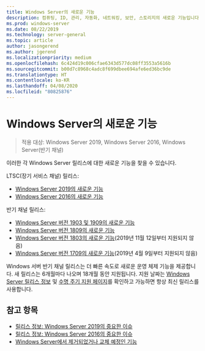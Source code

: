 ```yaml
---
title: Windows Server의 새로운 기능
description: 컴퓨팅, ID, 관리, 자동화, 네트워킹, 보안, 스토리지의 새로운 기능입니다.
ms.prod: windows-server
ms.date: 08/22/2019
ms.technology: server-general
ms.topic: article
author: jasongerend
ms.author: jgerend
ms.localizationpriority: medium
ms.openlocfilehash: 6c424d19c006cfae6343d577dc08ff3553a5616b
ms.sourcegitcommit: b00d7c8968c4adc8f699dbee694afe6ed36bc9de
ms.translationtype: HT
ms.contentlocale: ko-KR
ms.lasthandoff: 04/08/2020
ms.locfileid: "80825876"
---
```

# <a name="whats-new-in-windows-server"></a>Windows Server의 새로운 기능

> 적용 대상: Windows Server 2019, Windows Server 2016, Windows Server(반기 채널)

이러한 각 Windows Server 릴리스에 대한 새로운 기능을 찾을 수 있습니다.  

LTSC(장기 서비스 채널) 릴리스:

- [Windows Server 2019의 새로운 기능](../get-started-19/whats-new-19.md)
- [Windows Server 2016의 새로운 기능](whats-new-in-windows-server-2016.md)

반기 채널 릴리스:

- [Windows Server 버전 1903 및 1909의 새로운 기능](../get-started-19/whats-new-in-windows-server-1903-1909.md)
- [Windows Server 버전 1809의 새로운 기능](whats-new-in-windows-server-1809.md)
- [Windows Server 버전 1803의 새로운 기능](whats-new-in-windows-server-1803.md)(2019년 11월 12일부터 지원되지 않음)
- [Windows Server 버전 1709의 새로운 기능](whats-new-in-windows-server-1709.md)(2019년 4월 9일부터 지원되지 않음)

Windows 서버 반기 채널 릴리스는 더 빠른 속도로 새로운 운영 체제 기능을 제공합니다. 새 릴리스는 6개월마다 나오며 18개월 동안 지원됩니다. 지원 날짜는 [Windows Server 릴리스 정보](windows-server-release-info.md) 및 [수명 주기 지원 페이지](https://support.microsoft.com/lifecycle)를 확인하고 가능하면 항상 최신 릴리스를 사용합니다.

## <a name="see-also"></a>참고 항목

- [릴리스 정보: Windows Server 2019의 중요한 이슈](../get-started-19/rel-notes-19.md)
- [릴리스 정보: Windows Server 2016의 중요한 이슈](Windows-Server-2016-GA-Release-Notes.md)
- [Windows Server에서 제거되었거나 교체 예정인 기능](../get-started-19/removed-features.md)